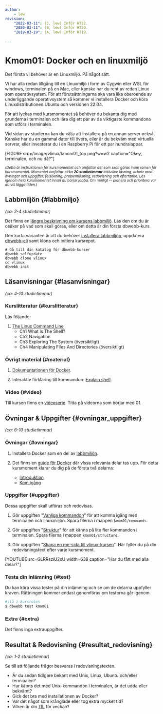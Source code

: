 ```yaml
---
author:
    - lew
revision:
    "2022-03-11": (C, lew) Inför HT22.
    "2020-03-11": (B, lew) Inför HT20.
    "2019-03-19": (A, lew) Inför HT19.

...
```

Kmom01: Docker och en linuxmiljö
==================================

Det första vi behöver är en Linuxmiljö. På något sätt.

Vi har alla redan tillgång till en Linuxmiljö i form av Cygwin eller WSL för windows, terminalen på en Mac, eller kanske har du rent av redan Linux som operativsystem. För att förutsättningarna ska vara lika oberoende av underliggande operativsystem så kommer vi installera Docker och köra Linuxdistributionen Ubuntu och versionen 22.04.

För att lyckas med kursmomentet så behöver du bekanta dig med grunderna i terminalen och lära dig ett par av de viktigaste kommandona som utförs i terminalen.

Vid sidan av studierna kan du välja att installera på en annan server också. Kanske har du en gammal dator till övers, eller är du bekväm med virtuella servrar, eller investerar du i en Raspberry Pi för ett par hundralappar.



<!--more-->

[FIGURE src=/image/vlinux/kmom01_top.png?w=w2 caption="Okey, terminalen, och nu då?"]


<small><i>(Detta är instruktionen för kursmomentet och omfattar det som skall göras inom ramen för kursmomentet. Momentet omfattar cirka **20 studietimmar** inklusive läsning, arbete med övningar och uppgifter, felsökning, problemlösning, redovisning och eftertanke. Läs igenom hela kursmomentet innan du börjar jobba. Om möjligt -- planera och prioritera var du vill lägga tiden.)</i></small>



Labbmiljön  {#labbmiljo}
---------------------------------

*(ca: 2-4 studietimmar)*

Det finns en [längre beskrivning om kursens labbmiljö](./../installera-labbmiljo). Läs den om du är osäker på vad som skall göras, eller om detta är din första dbwebb-kurs.

Den korta varianten är att du behöver [installera labbmiljön](./../labbmiljo), uppdatera [dbwebb-cli](dbwebb-cli) samt klona och initiera kursrepot.

```text
# Gå till din katalog för dbwebb-kurser
dbwebb selfupdate
dbwebb clone vlinux
cd vlinux
dbwebb init
```



Läsanvisningar  {#lasanvisningar}
---------------------------------

*(ca: 4-10 studietimmar)*


### Kurslitteratur  {#kurslitteratur}

Läs följande:

1. [The Linux Command Line](kunskap/boken-the-linux-command-line)
    * Ch1 What Is The Shell?
    * Ch2 Navigation
    * Ch3 Exploring The System (översiktligt)
    * Ch4 Manipulating Files And Directories (översiktligt)



### Övrigt material {#material}

1. [Dokumentationen för Docker](https://docs.docker.com/).

1. Interaktiv förklaring till kommandon: [Explain shell](https://explainshell.com/).



### Video {#video}

Till kursen finns en [videoserie](https://www.youtube.com/playlist?list=PLKtP9l5q3ce_XueavhyZ_udFDLVFaoVo5). Titta på videorna som börjar med 01.



Övningar & Uppgifter  {#ovningar_uppgifter}
-------------------------------------------

*(ca: 6-10 studietimmar)*



### Övningar {#ovningar}

1. Installera Docker som en del av [labbmiljön](kunskap/installera-virtualiseringsmiljon-docker).

1. Det finns en [guide för Docker](guide/docker) där vissa relevanta delar tas upp. För detta kursmoment klarar du dig på de första två delarna:

    * [Introduktion](guide/docker/introduktion)
    * [Kom igång](guide/docker/kom-igang)



### Uppgifter {#uppgifter}

Dessa uppgifter skall utföras och redovisas.

1. Gör uppgiften "[Vanliga kommandon](uppgift/vanliga-kommandon)" för att komma igång med terminalen och linuxmiljön. Spara filerna i mappen `kmom01/commands`.

1. Gör uppgiften "[Struktur](uppgift/struktur)" för att känna på lite fler kommandon i terminalen. Spara filerna i mappen `kmom01/structure`.

1. Gör uppgiften "[Skapa en me-sida till vlinux-kursen](uppgift/skapa-en-me-sida-till-vlinux-kursen)". Här fyller du på din redovisningstext efter varje kursmoment.


[YOUTUBE src=GLRRsziU2xU width=639 caption="Har du fått med alla delar?"]



### Testa din inlämning {#test}

Du kan köra vissa tester på din inlämning och se om de delarna uppfyller kraven. Rättningen kommer endast genomföras om testerna går igenom.

```bash
#stå i kursroten
$ dbwebb test kmom01
```



### Extra {#extra}

Det finns inga extrauppgifter.



Resultat & Redovisning  {#resultat_redovisning}
-----------------------------------------------

*(ca: 1-2 studietimmar)*

<!-- Läs [instruktionen om hur du skall redovisa](./../redovisa). -->

Se till att följande frågor besvaras i redovisningstexten.

* Är du sedan tidigare bekant med Unix, Linux, Ubuntu och/eller terminalen?
* Hur känns det med Unix-kommandon i terminalen, är det udda eller bekvämt?
* Gick det bra med installationen av Docker?
* Var det något som krånglade eller tog extra mycket tid?
* Vilken är din [TIL](https://dictionary.cambridge.org/dictionary/english/til) för veckan?
